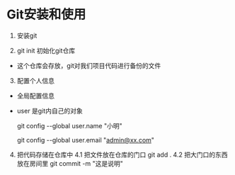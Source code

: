 # Git安装和使用

1. 安装git

2. git init  初始化git仓库

- 这个仓库会存放，git对我们项目代码进行备份的文件

3. 配置个人信息
- 全局配置信息

- user 是git内自己的对象

  git config --global user.name "小明"

  git config --global user.email "admin@xx.com"

4. 把代码存储在仓库中
  4.1 把文件放在仓库的门口
  git add .
  4.2 把大门口的东西放在房间里
  git commit -m "这是说明"
